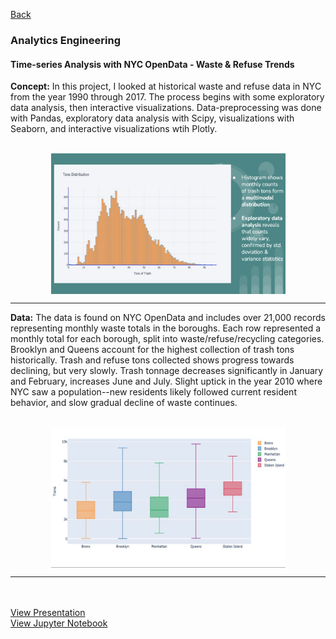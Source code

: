 [Back](https://zenjen-devs.github.io)

### Analytics Engineering
#### Time-series Analysis with NYC OpenData - Waste & Refuse Trends 

**Concept:** In this project, I looked at historical waste and refuse data in NYC from the year 1990 through 2017. The process begins with some exploratory data analysis, then interactive visualizations. Data-preprocessing was done with Pandas, exploratory data analysis with Scipy, visualizations with Seaborn, and interactive visualizations wtih Plotly.
<br><br>

<p align="center">
<img align="center" src="images/nyctrashdata2.png?raw=true" height="225" width="375"/>
  </p>

---

**Data:** The data is found on NYC OpenData and includes over 21,000 records representing monthly waste totals in the boroughs. Each row represented a monthly total for each borough, split into waste/refuse/recycling categories. Brooklyn and Queens account for the highest collection of trash tons historically. Trash and refuse tons collected shows progress towards declining, but very slowly. Trash tonnage decreases significantly in January and February,  increases June and July. Slight uptick in the year 2010 where NYC saw a population--new residents likely followed current resident behavior, and slow gradual decline of waste continues.
<br><br>

<p align="center">
<img align="center" src="images/nyctrashdata1.png?raw=true" height="225" width="375"/>
  </p>

---

<br><br>
[View Presentation](https://github.com/zenjen-devs/zenjen-devs.github.io/blob/master/pdfs/ExploringNYCTrashCollectionTonnageDSNYData.pdf)
<br>
[View Jupyter Notebook](https://github.com/jenarriaz/predictive-analytics-in-python/blob/master/NYCWaste.ipynb)
